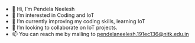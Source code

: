 - 👋 Hi, I’m Pendela Neelesh
- 👀 I’m interested in Coding and IoT
- 🌱 I’m currently improving my coding skills, learning IoT
- 💞️ I’m looking to collaborate on IoT projects.
- 📫 You can reach me by mailing to pendelaneelesh.191ec136@nitk.edu.in

<!---
PendelaNeelesh/PendelaNeelesh is a ✨ special ✨ repository because its `README.md` (this file) appears on your GitHub profile.
You can click the Preview link to take a look at your changes.
--->
